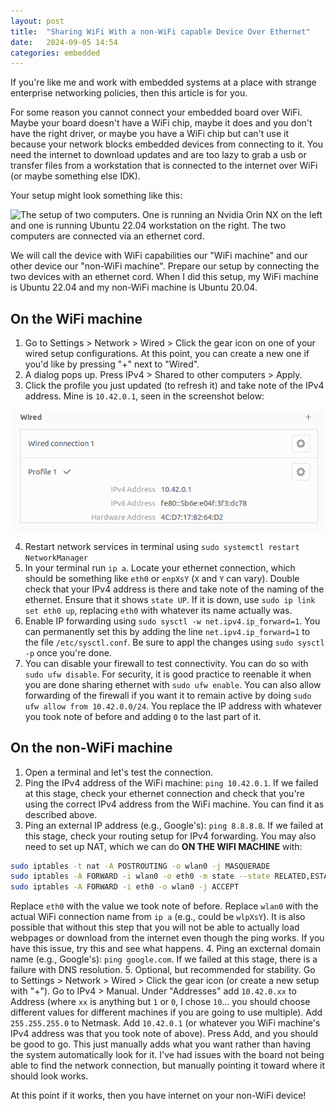 ```yaml
---
layout: post
title:  "Sharing WiFi With a non-WiFi capable Device Over Ethernet"
date:   2024-09-05 14:54
categories: embedded
---
```

If you're like me and work with embedded systems at a place with strange enterprise networking policies, then this article is for you.

For some reason you cannot connect your embedded board over WiFi. Maybe your board doesn't have a WiFi chip, maybe it does and you don't have the right driver, or maybe you have a WiFi chip but can't use it because your network blocks embedded devices from connecting to it.
You need the internet to download updates and are too lazy to grab a usb or transfer files from a workstation that is connected to the internet over WiFi (or maybe something else IDK).

Your setup might look something like this:

![The setup of two computers. One is running an Nvidia Orin NX on the left and one is running Ubuntu 22.04 workstation on the right. The two computers are connected via an ethernet cord.](/assets/images/blog/2024-09-05-how-to-share-wifi-over-ethernet/setup.png)

We will call the device with WiFi capabilities our "WiFi machine" and our other device our "non-WiFi machine". Prepare our setup by connecting the two devices with an ethernet cord.
When I did this setup, my WiFi machine is Ubuntu 22.04 and my non-WiFi machine is Ubuntu 20.04.

## On the WiFi machine
1. Go to Settings > Network > Wired > Click the gear icon on one of your wired setup configurations. At this point, you can create a new one if you'd like by pressing "+" next to "Wired".
2. A dialog pops up. Press IPv4 > Shared to other computers > Apply.
3. Click the profile you just updated (to refresh it) and take note of the IPv4 address. Mine is `10.42.0.1`, seen in the screenshot below:

![Screenshot of network settings showing the IPv4 and IPv6 addresses.](/assets/images/blog/2024-09-05-how-to-share-wifi-over-ethernet/ipv4.png)

4. Restart network services in terminal using `sudo systemctl restart NetworkManager`
5. In your terminal run `ip a`. Locate your ethernet connection, which should be something like `eth0` or `enpXsY` (`X` and `Y` can vary). Double check that your IPv4 address is there and take note of the naming of the ethernet. Ensure that it shows `state UP`. If it is down, use `sudo ip link set eth0 up`, replacing `eth0` with whatever its name actually was.
6. Enable IP forwarding using `sudo sysctl -w net.ipv4.ip_forward=1`. You can permanently set this by adding the line `net.ipv4.ip_forward=1` to the file `/etc/sysctl.conf`. Be sure to appl the changes using `sudo sysctl -p` once you're done.
7. You can disable your firewall to test connectivity. You can do so with `sudo ufw disable`. For security, it is good practice to reenable it when you are done sharing ethernet with `sudo ufw enable`. You can also allow forwarding of the firewall if you want it to remain active by doing `sudo ufw allow from 10.42.0.0/24`. You replace the IP address with whatever you took note of before and adding `0` to the last part of it.

## On the non-WiFi machine
1. Open a terminal and let's test the connection.
2. Ping the IPv4 address of the WiFi machine: `ping 10.42.0.1`. If we failed at this stage, check your ethernet connection and check that you're using the correct IPv4 address from the WiFi machine. You can find it as described above.
3. Ping an external IP address (e.g., Google's): `ping 8.8.8.8`. If we failed at this stage, check your routing setup for IPv4 forwarding. You may also need to set up NAT, which we can do **ON THE WIFI MACHINE** with:
```bash
sudo iptables -t nat -A POSTROUTING -o wlan0 -j MASQUERADE
sudo iptables -A FORWARD -i wlan0 -o eth0 -m state --state RELATED,ESTABLISHED -j ACCEPT
sudo iptables -A FORWARD -i eth0 -o wlan0 -j ACCEPT
```
Replace `eth0` with the value we took note of before. Replace `wlan0` with the actual WiFi connection name from `ip a` (e.g., could be `wlpXsY`).
It is also possible that without this step that you will not be able to actually load webpages or download from the internet even though the ping works.
If you have this issue, try this and see what happens.
4. Ping an excternal domain name  (e.g., Google's): `ping google.com`. If we failed at this stage, there is a failure with DNS resolution.
5. Optional, but recommended for stability. Go to Settings > Network > Wired > Click the gear icon (or create a new setup with "+").
Go to IPv4 > Manual. Under "Addresses" add `10.42.0.xx` to Address (where `xx` is anything but `1` or `0`, I chose `10`... you should choose different values for different machines if you are going to use multiple).
Add `255.255.255.0` to Netmask. Add `10.42.0.1` (or whatever you WiFi machine's IPv4 address was that you took note of above).
Press Add, and you should be good to go. This just manually adds what you want rather than having the system automatically look for it. I've had issues with the board not being able to find the network connection, but manually pointing it toward where it should look works.

At this point if it works, then you have internet on your non-WiFi device!